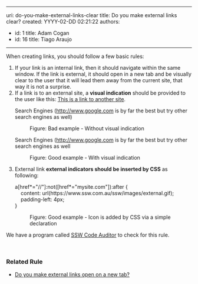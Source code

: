 

---
uri: do-you-make-external-links-clear
title: Do you make external links clear?
created: YYYY-02-DD 02:21:22
authors:
  - id: 1
    title: Adam Cogan
  - id: 16
    title: Tiago Araujo
---




<span class='intro'> <p>When creating&#160;links,​​ you should&#160;follow a few basic rules&#58;
​                <br></p> </span>

<ol><li>If your link is an internal link, then it should navigate&#160;within the same window. If the link is external, it should open in a new tab and be visually clear to the user that it will lead them away from the current site, that way it is not a surprise.<br></li><li>If a link is to an external site, a 
      <b>visual indication</b> should be provided to the user like this&#58; 
      <a href="http&#58;//www.ssw.com.au/ssw/Redirect/Microsoft/microsoft.htm" target="_blank">This is a link to another site</a>. 
      <dl class="badImage"><p class="ssw15-rteElement-GreyBox">Search Engines (<a class="ignore" href="http&#58;//www.ssw.com.au/ssw/Redirect/Web/Google.htm" target="_blank">http&#58;//www.google.com</a> is by far the best but try other search engines as well)</p><dd>Figure&#58; Bad example - Without visual indication</dd></dl><dl class="goodImage"><p class="ssw15-rteElement-GreyBox">Search Engines (<a href="http&#58;//www.ssw.com.au/ssw/Redirect/Web/Google.htm" target="_blank">http&#58;//www.google.com</a>&#160;is by far the best but try other search engines as well</p><dd>Figure&#58; Good example - With visual indication<br></dd></dl></li><li>External link 
      <strong>external indicators should be inserted by CSS</strong> as following&#58; 
      <dl class="goodImage"><p class="ssw15-rteElement-CodeArea">a[href*=&quot;//&quot;]&#58;not([href*=&quot;mysite.com&quot;])&#58;after &#123; 
            <br>&#160; &#160; content&#58; url(https&#58;//www.ssw.com.au/ssw/images/external.gif); 
            <br>&#160; &#160; padding-left&#58; 4px;<br>&#125;</p><dd>Figure&#58; Good example - Icon is added by CSS via a simple declaration<br></dd></dl></li></ol><p class="ssw15-rteElement-YellowBorderBox">We have a program called 
   <a href="http&#58;//www.ssw.com.au/ssw/CodeAuditor/">SSW Code Auditor</a> to check for this rule.<br></p> ​<br>
<div><h3>Related&#160;Rule 
      <br></h3><ul><li>
         <a href="/_layouts/15/FIXUPREDIRECT.ASPX?WebId=3dfc0e07-e23a-4cbb-aac2-e778b71166a2&amp;TermSetId=07da3ddf-0924-4cd2-a6d4-a4809ae20160&amp;TermId=1d8a7afd-9762-4bfd-971c-cacd787c28bb">
Do you make external links open on a new tab?​​</a>​<br></li></ul>
   <br>
</div>


